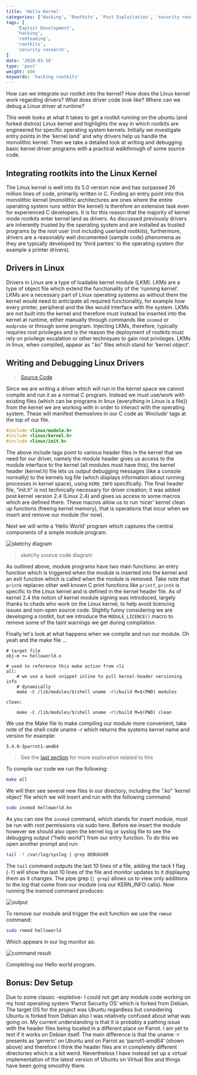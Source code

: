 ```yaml
---
title: 'Hello Kernel'
categories: ['Hacking', 'Rootkits', 'Post Exploitation', 'security research']
tags: [
    'Exploit Development',
    'hacking',
    'redteaming',
    'rootkits',
    'security research',
]
date: '2020-03-18'
type: 'post'
weight: 400
keywords: 'hacking rootkits'
---
```


How can we integrate our rootkit into the kernel? How does the Linux kernel work regarding drivers? What does driver code look like? Where can we debug a Linux driver at runtime?

This week looks at what it takes to get a rootkit running on the ubuntu (and forked distros) Linux kernel and highlights the way in which rootkits are engineered for specific operating system kernels. Initially we investigate entry points in the ‘kernel land’ and why drivers help us handle the monolithic kernel. Then we take a detailed look at writing and debugging basic kernel driver programs with a practical walkthrough of some source code.

## Integrating rootkits into the Linux Kernel

The Linux kernel is well into its 5.0 version now and has surpassed 26 million lines of code, primarily written in C. Finding an entry point into this monolithic kernel (monolithic architectures are ones where the entire operating system runs within the kernel) is therefore an extensive task even for experienced C developers. It is for this reason that the majority of kernel mode rootkits enter kernel land as drivers. As discussed previously drivers are inherently trusted by the operating system and are installed as trusted programs by the root user (not including userland rootkits), furthermore, drivers are a reasonably well documented (sample code) phenomena as they are typically developed by ‘third parties’ to the operating system (for example a printer drivers).

## Drivers in Linux

Drivers in Linux are a type of loadable kernel module (LKM). LKMs are a type of object file which extend the functionality of the ‘running kernel’. LKMs are a necessary part of Linux operating systems as without them the kernel would need to anticipate all required functionality, for example how every printer, peripheral and the like would interface with the system. LKMs are not built into the kernel and therefore must instead be inserted into the kernel at runtime, either manually through commands like `insmod` or `modprobe` or through some program. Injecting LKMs, therefore, typically requires root privileges and is the reason the deployment of rootkits must rely on privilege escalation or other techniques to gain root privileges. LKMs in linux, when compiled, appear as “.ko” files which stand for ‘kernel object’.

## Writing and Debugging Linux Drivers

> [Source Code](https://github.com/AngusCornall/VERTO)

Since we are writing a driver which will run in the kernel space we cannot compile and run it as a normal C program. Instead we must use/work with existing files (which can be programs in linux {everything in Linux is a file}) from the kernel we are working with in order to interact with the operating system. These will manifest themselves in our C code as ‘#include’ tags at the top of our file.

```C
#include <linux/module.h>
#include <linux/kernel.h>
#include <linux/init.h>
```

The above include tags point to various header files in the kernel that we need for our driver, namely the module header gives us access to the module interface to the kernel (all modules must have this), the kernel header (kernel.h) file lets us output debugging messages (like a console normally) to the kernels log file (which displays information about running processes in kernel space), using `KERN_INFO` specifically. The final header file, “init.h” is not technically necessary for driver creation&semi; it was added post kernel version 2.4 (Linux 2.4) and gives us access to some macros which are defined there. These macros allow us to run ‘nicer’ kernel clean up functions (freeing kernel memory), that is operations that incur when we insert and remove our module (for now).

Next we will write a ‘Hello World’ program which captures the central components of a simple module program.

![sketchy diagram](https://lh6.googleusercontent.com/DaNPnh29W2H_5LZPENqYkrfHCGdHbWWavxupRE68tYMTfPQAk5Yi5xjMoLs0W8LqzvCgMQHwMoOtB3x6y6Chmni4fXQwTtmjhTpteuTieH5nm2JjXBf7utYbum1qg4Qlp7wb7vnN)

> sketchy source code diagram

As outlined above, module programs have two main functions: an entry function which is triggered when the module is inserted into the kernel and an exit function which is called when the module is removed. Take note that `printk` replaces other well known C print functions like `printf`, `printk` is specific to the Linux kernel and is defined in the kernel header file. As of kernel 2.4 the notion of kernel module signing was introduced, largely thanks to chads who work on the Linux kernel, to help avoid licencing issues and non-open source code. Slightly funny considering we are developing a rootkit, but we introduce the `MODULE_LICENCE()` macro to remove some of the taint warnings we get during compilation.

Finally let's look at what happens when we compile and run our module. Oh yeah and the make file …

```make
# target file
obj-m += helloworld.o

# used to reference this make action from cli
all:
    # we use a bash snippet inline to pull kernel-header versioning info
    # dynamically
	make -C /lib/modules/$(shell uname -r)/build M=$(PWD) modules

clean:

	make -C /lib/modules/$(shell uname -r)/build M=$(PWD) clean
```

We use the Make file to make compiling our module more convenient, take note of the shell code uname -r which returns the systems kernel name and version for example:

`5.4.0-3parrot1-amd64`

> See the [last section](#bonus-dev-setup) for more exploration related to this

To compile our code we run the following:

```bash
make all
```

We will then see several new files in our directory, including the “.ko” ‘kernel object’ file which we will insert and run with the following command:

```bash
sudo insmod helloworld.ko
```

As you can see the `insmod` command, which stands for insert module, must be run with root permissions via sudo here. Before we insert the module however we should also open the kernel log or syslog file to see the debugging output (“hello world”) from our entry function. To do this we open another prompt and run:

```bash
tail -f /var/log/syslog | grep DEBUGGER
```

The `tail` command outputs the last 10 lines of a file, adding the tack f flag (`-f`) will show the last 10 lines of the file and monitor updates to it displaying them as it changes. The pipe grep (`| grep`) allows us to view only additions to the log that come from our module (via our KERN_INFO calls). Now running the insmod command produces:

![output](https://lh3.googleusercontent.com/3gxDlbglCLrHZNrI4aN2866P_BsIIhgH8N7Dd8Iert1WfXOJtdUzfCLHZs9X6gJ7Coqj4yXh0fBi3jq_OsR3hyz9sIYaDmQ3462NUJa0yb7oQ2WLIGJy3w8R6lrG0W4dkLE3JnDy)

To remove our module and trigger the exit function we use the `rmmod` command:

```bash
sudo rnmod helloworld
```

Which appears in our log monitor as:

![command result](https://lh3.googleusercontent.com/_sg9oaIPdxxnxS-OrEAbgiMqeD4Ifdu6IduECLEi-iapjwQ_PILnbq0jiiNHZWLEC3yGR-J2g-JMjbdt0p6bLzpwhitLKnn4Ry9aYyMp6lvvMhrPit3wb8oUx2IlTMTqboKEzuXx)

Completing our Hello world program.

## Bonus: Dev Setup

Due to some classic -expletive- I could not get any module code working on my host operating system ‘Parrot Security OS’ which is forked from Debian. The target OS for the project was Ubuntu regardless but considering Ubuntu is forked from Debian also I was relatively confused about what was going on. My current understanding is that it is probably a pathing issue with the header files being located in a different place on Parrot. I am yet to test if it works on Debian itself. The main difference is that the uname -r presents as ‘generic’ on Ubuntu and on Parrot as ‘parrot1-amd64’ (shown above) and therefore I think the header files are in completely different directories which is a bit weird. Nevertheless I have instead set up a virtual implementation of the latest version of Ubuntu on Virtual Box and things have been going smoothly there.
